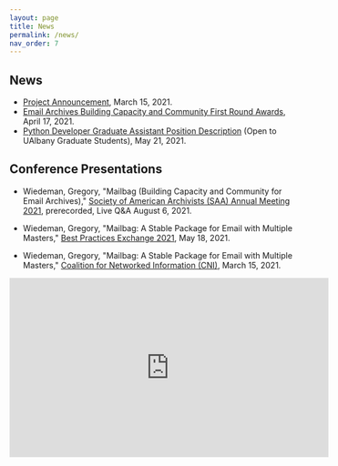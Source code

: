 ```yaml
---
layout: page
title: News
permalink: /news/
nav_order: 7
---
```


## News

* [Project Announcement](https://library.albany.edu/news/archives-email-grant-announcement), March 15, 2021.
* [Email Archives Building Capacity and Community First Round Awards](https://www.library.illinois.edu/news/email-archives-building-capacity-and-community/), April 17, 2021.
* [Python Developer Graduate Assistant Position Description](https://library.albany.edu/news/python-developer-ga) (Open to UAlbany Graduate Students), May 21, 2021.

## Conference Presentations

* Wiedeman, Gregory, "Mailbag (Building Capacity and Community for Email Archives)," [Society of American Archivists (SAA) Annual Meeting 2021](https://www2.archivists.org/am2021), prerecorded, Live Q&A August 6, 2021.

* Wiedeman, Gregory, "Mailbag: A Stable Package for Email with Multiple Masters," [Best Practices Exchange 2021](https://bpexchange.wordpress.com/2021-schedule/), May 18, 2021.

* Wiedeman, Gregory, "Mailbag: A Stable Package for Email with Multiple Masters," [Coalition for Networked Information (CNI)](https://cnispring21mtg.sched.com/event/iBXp), March 15, 2021.

<iframe width="560" height="315" src="https://www.youtube.com/embed/e3hKBLLTi0k?start=535" frameborder="0" allow="accelerometer; autoplay; clipboard-write; encrypted-media; gyroscope; picture-in-picture" allowfullscreen></iframe>